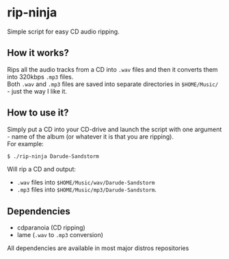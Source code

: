 # rip-ninja
Simple script for easy CD audio ripping.

## How it works?
Rips all the audio tracks from a CD into `.wav` files and then it converts them into 320kbps `.mp3` files.  
Both `.wav` and `.mp3` files are saved into separate directories in `$HOME/Music/` - just the way I like it.

## How to use it?
Simply put a CD into your CD-drive and launch the script with one argument - name of the album (or whatever it is that you are ripping).  
For example:
```bash
$ ./rip-ninja Darude-Sandstorm
```
Will rip a CD and output: 
- `.wav` files into `$HOME/Music/wav/Darude-Sandstorm`
- `.mp3` files into `$HOME/Music/mp3/Darude-Sandstorm`.


## Dependencies
- cdparanoia (CD ripping)
- lame (`.wav` to `.mp3` conversion)

All dependencies are available in most major distros repositories
